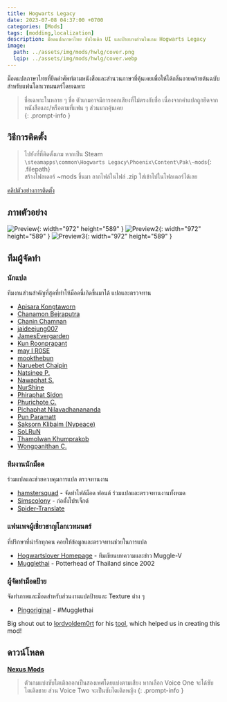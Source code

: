 ```yaml
---
title: Hogwarts Legacy
date: 2023-07-08 04:37:00 +0700
categories: [Mods]
tags: [modding,localization]
description: ม็อดแปลภาษาไทย ซับไตเติล UI และป้ายบางส่วนในเกม Hogwarts Legacy
image:
  path: ../assets/img/mods/hwlg/cover.png
  lqip: ../assets/img/mods/hwlg/cover.webp
---
```


ม็อดแปลภาษาไทยที่ยึดคำศัพท์ตามหนังสือและสำนวนภาษาที่คุ้นเคยเพื่อให้ได้กลิ่นอายคล้ายต้นฉบับสำหรับแฟนโลกเวทมนตร์โดยเฉพาะ
> ชื่อเฉพาะในหลาย ๆ ชื่อ ตัวเกมอาจมีการออกเสียงที่ไม่ตรงกับชื่อ เนื่องจากคำแปลถูกยึดจากหนังสือและ/หรือตามที่แฟน ๆ ส่วนมากคุ้นเคย  
{: .prompt-info }

## วิธีการติดตั้ง

> ไปยังที่ที่ติดตั้งเกม หากเป็น Steam  
`\steamapps\common\Hogwarts Legacy\Phoenix\Content\Pak\~mods`{: .filepath}  
สร้างโฟลเดอร์ ~mods ขึ้นมา ลากไฟล์ในไฟล์ .zip ใส่เข้าไปในโฟลเดอร์ได้เลย

[คลิปตัวอย่างการติดตั้ง](https://youtu.be/8XYpghtSNVg)

## ภาพตัวอย่าง

![Preview](https://staticdelivery.nexusmods.com/mods/5113/images/1409/1409-1688785614-1438522915.png){: width="972" height="589" }
![Preview2](https://staticdelivery.nexusmods.com/mods/5113/images/1409/1409-1688786838-1432405255.png){: width="972" height="589" }
![Preview3](https://staticdelivery.nexusmods.com/mods/5113/images/1409/1409-1688785613-558441.png){: width="972" height="589" }

## ทีมผู้จัดทำ

### นักแปล

ทีมงานส่วนสำคัญที่สุดที่ทำให้ม็อดนี้เกิดขึ้นมาได้ แปลและตรวจทาน

- [Apisara Kongtaworn](https://www.facebook.com/Apisara.k43)
- [Chanamon Bejraputra](https://www.facebook.com/jan.chanamon)
- [Chanin Chamnan](https://www.facebook.com/chinznz.chamnan/)
- [jaideejung007](https://discuzthai.com/)
- [JamesEvergarden](https://www.facebook.com/profile.php?id=100003894496976)
- [Kun Roonprapant](#)
- [may I R0SE](https://instagram.com/mamukyy)
- [mookthebun](https://www.twitch.tv/mookthebun)
- [Naruebet Chaipin](https://www.facebook.com/naruebet)
- [Natsinee P.](https://www.facebook.com/nam.pongsuwan/)
- [Nawaphat S.](#)
- [NurShine](#)
- [Phiraphat Sidon](https://www.facebook.com/phiraphats/)
- [Phurichote C.](#)
- [Pichaphat Nilavadhanananda](https://www.facebook.com/oilfromnowherex)
- [Pun Paramatt](#)
- [Saksorn Klibaim (Nypeace)](https://www.facebook.com/saksorn.glibaim)
- [SoLRuN](https://www.facebook.com/profile.php?id=100009724057464)
- [Thamolwan Khumprakob](https://www.facebook.com/jobjab.khumprakob)
- [Wongpanithan C.](https://instagram.com/niitanc)

### ทีมงานนักม็อด

ร่วมแปลและช่วยควบคุมการแปล ตรวจทานงาน

- [hamstersquad](https://www.facebook.com/onehamstersquad) - จัดทำไฟล์ม็อด ฟอนต์ ร่วมแปลและตรวจทานงานทั้งหมด
- [Simscolony](https://www.facebook.com/SimsColony/) - ก่อตั้งโปรเจ็กต์ 
- [Spider-Translate](https://www.facebook.com/SpiderTranslate/)

### แฟนเพจผู้เชี่ยวชาญโลกเวทมนตร์ 

ที่ปรึกษาที่น่ารักทุกคน คอยให้ข้อมูลและตรวจทานช่วยในการแปล

- [Hogwartslover Homepage](https://www.facebook.com/hogwartsloverhomepage) - ทีมเขียนบทความและข่าว Muggle-V
- [Mugglethai](https://www.facebook.com/mugglethai.mt) - Potterhead of Thailand since 2002

### ผู้จัดทำม็อดป้าย

จัดทำภาพและม็อดสำหรับส่วนงานแปลป้ายและ Texture ต่าง ๆ

- [Pingoriginal](https://www.facebook.com/pingpongoriginal) - #Mugglethai


Big shout out to [lordvoldem0rt](https://github.com/lordvoldem0rt) for his [tool](https://www.nexusmods.com/hogwartslegacy/mods/24), which helped us in creating this mod!


## ดาวน์โหลด
[**Nexus Mods**](https://www.nexusmods.com/hogwartslegacy/mods/1409)
> ตัวเกมแบ่งซับไตเติลออกเป็นสองเพศโดยแบ่งตามเสียง หากเลือก Voice One จะได้ซับไตเติลชาย ส่วน Voice Two จะเป็นซับไตเติลหญิง
{: .prompt-info }